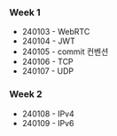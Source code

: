 ### Week 1
- 240103 - WebRTC
- 240104 - JWT
- 240105 - commit 컨벤션
- 240106 - TCP
- 240107 - UDP

### Week 2
- 240108 - IPv4
- 240109 - IPv6
